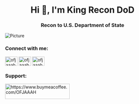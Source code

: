 <h1 align="center">Hi 👋, I'm King Recon DoD</h1>

<h3 align="center">Recon to U.S. Department of State</h3>

![Picture](https://user-images.githubusercontent.com/28729614/122609384-477aea00-d054-11eb-912a-12e57bf9764b.jpg)

<h3 align="left">Connect with me:</h3>
<p align="left">
<a href="https://twitter.com/ofjaaah" target="blank"><img align="center" src="https://raw.githubusercontent.com/rahuldkjain/github-profile-readme-generator/master/src/images/icons/Social/twitter.svg" alt="ofjaaah" height="30" width="40" /></a>
<a href="https://instagram.com/ofjaaah" target="blank"><img align="center" src="https://raw.githubusercontent.com/rahuldkjain/github-profile-readme-generator/master/src/images/icons/Social/instagram.svg" alt="ofjaaah" height="30" width="40" /></a>
<a href="https://www.youtube.com/c/ofjaaah" target="blank"><img align="center" src="https://raw.githubusercontent.com/rahuldkjain/github-profile-readme-generator/master/src/images/icons/Social/youtube.svg" alt="ofjaaah" height="30" width="40" /></a>
</p>

<h3 align="left">Support:</h3>
<p><a href="https://www.buymeacoffee.com/https://www.buymeacoffee.com/OFJAAAH"> <img align="left" src="https://cdn.buymeacoffee.com/buttons/v2/default-yellow.png" height="50" width="210" alt="https://www.buymeacoffee.com/OFJAAAH" /></a></p><br><br>
